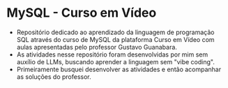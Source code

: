 # MySQL - Curso em Vídeo
- Repositório dedicado ao aprendizado da linguagem de programação SQL através do curso de MySQL da plataforma Curso em Vídeo com aulas apresentadas pelo professor Gustavo Guanabara.
- As atividades nesse repositório foram desenvolvidas por mim sem auxílio de LLMs, buscando aprender a linguagem sem "vibe coding".
- Primeiramente busquei desenvolver as atividades e então acompanhar as soluções do professor.

